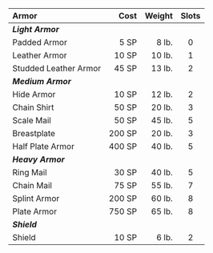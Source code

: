 

| Armor                 |   Cost | Weight | Slots |
| :-------------------- | -----: | -----: | :---: |
| ***Light Armor***     |        |        |       |
| Padded Armor          |   5 SP |  8 lb. |   0   |
| Leather Armor         |  10 SP | 10 lb. |   1   |
| Studded Leather Armor |  45 SP | 13 lb. |   2   |
| ***Medium Armor***    |        |        |       |
| Hide Armor            |  10 SP | 12 lb. |   2   |
| Chain Shirt           |  50 SP | 20 lb. |   3   |
| Scale Mail            |  50 SP | 45 lb. |   5   |
| Breastplate           | 200 SP | 20 lb. |   3   |
| Half Plate Armor      | 400 SP | 40 lb. |   5   |
| ***Heavy Armor***     |        |        |       |
| Ring Mail             |  30 SP | 40 lb. |   5   |
| Chain Mail            |  75 SP | 55 lb. |   7   |
| Splint Armor          | 200 SP | 60 lb. |   8   |
| Plate Armor           | 750 SP | 65 lb. |   8   |
| ***Shield***          |        |        |       |
| Shield                |  10 SP |  6 lb. |   2   |
